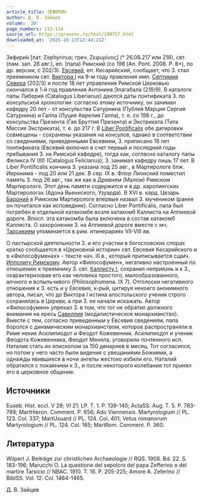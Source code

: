 ```yaml
---
article_title: ЗЕФИРИН
author: Д. В. Зайцев
volume: '20'
page_numbers: 113-114
source_url: https://pravenc.ru/text/199757.html
downloaded_at: '2025-10-13T12:44:21Z'
---
```


Зефири́н [лат. Zephyrinus; греч. Ζεφυρίνος] († 26.08.217 или 218), свт. (пам. зап. 26 авг.), еп. (папа) Римский (со 198 (An. Pont. 2008. P. 8\*), по др. версии, с 202/3). [Евсевий](https://pravenc.ru/text/Евсевий.html), еп. Кесарийский, сообщает, что З. стал преемником свт. [Виктора I](<https://pravenc.ru/text/Виктора I.html>) на 9-м году правления имп. [Септимия Севера](<https://pravenc.ru/text/Септимий Север.html>) (202/3) и после 18 лет управления Римской Церковью скончался в 1-й год правления Антонина Элагабала (218/9). В каталоге папы Либерия (Catalogus Liberianus) даются даты понтификата З. по консульской хронологии: согласно этому источнику, он занимал кафедру 20 лет - от консульства Сатурнина (Публия Марция Сергия Сатурнина) и Галла (Луция Аврелия Галла), т. е. со 198 г., до консульства Презента (Гая Бруттия Презента) и Экстриката (Тита Мессия Экстриката), т. е. до 217 г. В [Liber Pontificalis](<https://pravenc.ru/text/Liber Pontificalis.html>) обе датировки совмещены - сохранены указания на консулов, однако в соответствии со сведениями, приведенными Евсевием, З. приписано 18 лет понтификата (Евсевий включил в счет первый и последний годы пребывания З. на Римской кафедре), тогда как, согласно каталогу папы Феликса IV (III) (Catalogus Felicianus), З. занимал кафедру лишь 17 лет. В Liber Pontificalis кончина З. указана под 25 авг., в Мартирологе блж. Иеронима - под 20 или 21 дек. В сер. IX в. Флор Лионский поместил память З. под 26 авг., так же как в Древнем (Малом) Римском Мартирологе. Этот день памяти содержится и в др. каролингских Мартирологах (Адона Вьеннского, Узуарда). В XVI в. кард. Цезарь [Бароний](https://pravenc.ru/text/БАРОНИЙ.html) в Римском Мартирологе впервые назвал З. мучеником (ранее он почитался как исповедник). Согласно Liber Pontificalis, папа был погребен в отдельной катакомбе возле катакомб Каллиста на Аппиевой дороге. Впосл. эта катакомба была включена в состав катакомб Каллиста. О захоронении З. на Аппиевой дороге вместе с мч. [Тарсикием](https://pravenc.ru/text/Тарсикием.html) упоминается в рим. итинерариях VII-VIII вв.

О пастырской деятельности З. и его участии в богословских спорах кратко сообщается в «Церковной истории» свт. Евсевия Кесарийского и в «Философуменах» - тексте нач. III в., который приписывается сщмч. [Ипполиту Римскому](<https://pravenc.ru/text/Ипполиту Римскому.html>). Автор «Философумен», негативно настроенный по отношению к преемнику З. свт. [Каллисту I](<https://pravenc.ru/text/Каллисту I.html>), сохранил неприязнь и к З., охарактеризовав его как человека простого, малообразованного, алчного и вспыльчивого (Philosophumena. IX 7). Отголоски негативного отношения к З. есть и у Евсевия, к-рый, цитируя некоего анонимного автора, писал, что до Виктора I истина апостольского учения строго сохранялась в Церкви, а при З. ее начали искажать. Автор «Философумен» упрекал З. в том, что тот не обратил должного внимания на ересь [Савеллия](https://pravenc.ru/text/Савеллий.html) (модалистическое монархианство). Вместе с тем, согласно приведенным у Евсевия сведениям, папа боролся с динамическим монархианством, которое распространяли в Риме некие Асклипиодот и Феодот Кожевенник. Асклипиодот и ученик Феодота Кожевенника, Феодот Меняла, уговорили почтенного исп. Наталия стать их епископом за 150 денариев в месяц. Тот согласился, но потом у него часто были видения с увещаниями Божиими, а однажды явившиеся в ночи ангелы жестоко избили его. Наталий обратился с покаянием к З., и после некоторого колебания тот принял его в церковное общение.

## Источники

Euseb. Hist. eccl. V 28; VI 21; LP. T. 1. P. 139-140; ActaSS. Aug. T. 5. P. 783-789; MartHieron. Comment. P. 656; Ado Viennensis. Martyrologium // PL. 123. Col. 337; MartUsuard // PL. 124. Col. 401; Vetus romanorum Martyrologium // PL. 124. Col. 165; MartRom. Comment. P. 360.

## Литература

Wilpert J. Beiträge zur christlichen Archaeologie // RQS. 1908. Bd. 22. S. 183-196; Marucchi O. La questione del sepolcro del papa Zefferino e del martire Tarsicio // NBAC. 1910. T. 16. P. 205-225; Amore A. Zeferino // BiblSS. Vol. 12. Col. 1464-1465.

Д. В. Зайцев

